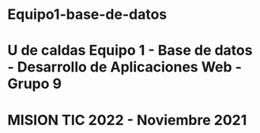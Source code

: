 # Equipo1-base-de-datos
# U de caldas Equipo 1 - Base de datos - Desarrollo de Aplicaciones Web - Grupo 9
# MISION TIC 2022 - Noviembre 2021
